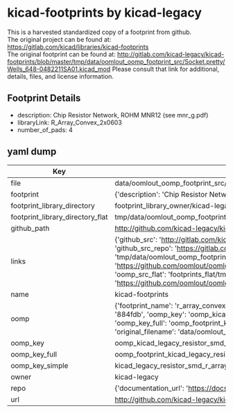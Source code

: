 # kicad-footprints by kicad-legacy  
This is a harvested standardized copy of a footprint from github.  
The original project can be found at:  
https://gitlab.com/kicad/libraries/kicad-footprints  
The original footprint can be found at:
http://gitlab.com/kicad-legacy/kicad-footprints/blob/master/tmp/data/oomlout_oomp_footprint_src/Socket.pretty/Wells_648-0482211SA01.kicad_mod
Please consult that link for additional, details, files, and license information.  
## Footprint Details
* description: Chip Resistor Network, ROHM MNR12 (see mnr_g.pdf)  
* libraryLink: R_Array_Convex_2x0603  
* number_of_pads: 4  
## yaml dump  
| Key | Value |  
| --- | --- |  
| file | data/oomlout_oomp_footprint_src/kicad-footprints/Resistor_SMD.pretty/R_Array_Convex_2x0603.kicad_mod |  
| footprint | {'description': 'Chip Resistor Network, ROHM MNR12 (see mnr_g.pdf)', 'libraryLink': 'R_Array_Convex_2x0603', 'number_of_pads': 4} |  
| footprint_library_directory | footprint_library_owner/kicad-legacy_kicad-footprints |  
| footprint_library_directory_flat | tmp/data/oomlout_oomp_footprint_src/footprints_flat/kicad_legacy_resistor_smd_r_array_convex_2x0603/working |  
| github_path | http://github.com/kicad-legacy/kicad-footprints/blob/master/tmp/data/oomlout_oomp_footprint_src/Resistor_SMD.pretty/R_Array_Convex_2x0603.kicad_mod |  
| links | {'github_src': 'http://gitlab.com/kicad-legacy/kicad-footprints/blob/master/tmp/data/oomlout_oomp_footprint_src/Socket.pretty/Wells_648-0482211SA01.kicad_mod', 'github_src_repo': 'https://gitlab.com/kicad/libraries/kicad-footprints', 'oomp_bot': 'tmp/data/oomlout_oomp_footprint_src/footprints/kicad_legacy_resistor_smd_r_array_convex_2x0603/working', 'oomp_bot_github': 'https://github.com/oomlout/oomlout_oomp_footprint_bot/tree/main/tmp/data/oomlout_oomp_footprint_src/footprints/kicad_legacy_resistor_smd_r_array_convex_2x0603/working', 'oomp_src_flat': 'footprints_flat/tmp/data/oomlout_oomp_footprint_src/footprints_flat/kicad_legacy_resistor_smd_r_array_convex_2x0603/working', 'oomp_src_flat_github': 'https://github.com/oomlout/oomlout_oomp_footprint_src/tree/main/tmp/data/oomlout_oomp_footprint_src/footprints_flat/kicad_legacy_resistor_smd_r_array_convex_2x0603/working'} |  
| name | kicad-footprints |  
| oomp | {'footprint_name': 'r_array_convex_2x0603', 'library_name': 'resistor_smd', 'md5': '884fdbb61a24d92e472bbc5160490694', 'md5_10': '884fdbb61a', 'md5_5': '884fd', 'md5_6': '884fdb', 'oomp_key': 'oomp_kicad_legacy_resistor_smd_r_array_convex_2x0603', 'oomp_key_extra': 'oomp_footprint_kicad_legacy_resistor_smd_r_array_convex_2x0603', 'oomp_key_full': 'oomp_footprint_kicad_legacy_resistor_smd_r_array_convex_2x0603_884fdb', 'oomp_key_simple': 'kicad_legacy_resistor_smd_r_array_convex_2x0603', 'original_filename': 'data/oomlout_oomp_footprint_src/kicad-footprints/Resistor_SMD.pretty/R_Array_Convex_2x0603.kicad_mod', 'owner_name': 'kicad_legacy'} |  
| oomp_key | oomp_kicad_legacy_resistor_smd_r_array_convex_2x0603 |  
| oomp_key_full | oomp_footprint_kicad_legacy_resistor_smd_r_array_convex_2x0603 |  
| oomp_key_simple | kicad_legacy_resistor_smd_r_array_convex_2x0603 |  
| owner | kicad-legacy |  
| repo | {'documentation_url': 'https://docs.github.com/rest/repos/repos#get-a-repository', 'message': 'Not Found'} |  
| url | http://github.com/kicad-legacy/kicad-footprints |  

